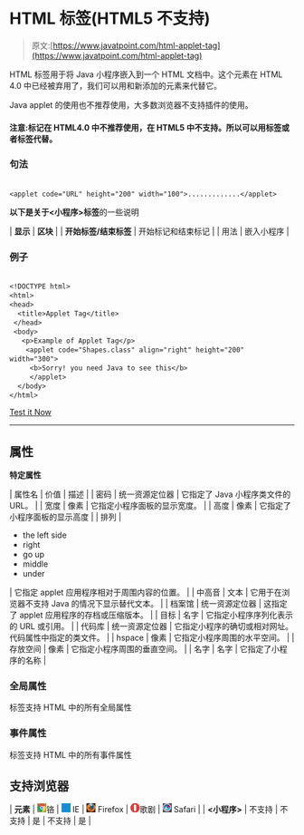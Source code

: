 # HTML <applet>标签(HTML5 不支持)</applet>

> 原文:[https://www.javatpoint.com/html-applet-tag](https://www.javatpoint.com/html-applet-tag)

HTML <applet>标签用于将 Java 小程序嵌入到一个 HTML 文档中。这个元素在 HTML 4.0 中已经被弃用了，我们可以用<object>和新添加的元素<embed>来代替它。</object></applet>

Java applet 的使用也不推荐使用，大多数浏览器不支持插件的使用。

#### 注意:<applet>标记在 HTML4.0 中不推荐使用，在 HTML5 中不支持。所以可以用<object>标签或者<embed>标签代替<applet>。</applet></object></applet>

### 句法

```

<applet code="URL" height="200" width="100">.............</applet>

```

**以下是关于<小程序>标签**的一些说明

| **显示** | **区块** |
| **开始标签/结束标签** | 开始标记和结束标记 |
| 用法 | 嵌入小程序 |

### 例子

```

<!DOCTYPE html>
<html>
<head>
  <title>Applet Tag</title>
 </head>
 <body>
   <p>Example of Applet Tag</p>
    <applet code="Shapes.class" align="right" height="200" width="300">
     <b>Sorry! you need Java to see this</b>
     </applet>
  </body>
</html>

```

[Test it Now](https://www.javatpoint.com/oprweb/test.jsp?filename=HTMLapplettag)

* * *

## 属性

**特定属性**

| 属性名 | 价值 | 描述 |
| 密码 | 统一资源定位器 | 它指定了 Java 小程序类文件的 URL。 |
| 宽度 | 像素 | 它指定小程序面板的显示宽度。 |
| 高度 | 像素 | 它指定了小程序面板的显示高度 |
| 排列 | 

*   the left side
*   right
*   go up
*   middle
*   under

 | 它指定 applet 应用程序相对于周围内容的位置。 |
| 中高音 | 文本 | 它用于在浏览器不支持 Java 的情况下显示替代文本。 |
| 档案馆 | 统一资源定位器 | 这指定了 applet 应用程序的存档或压缩版本。 |
| 目标 | 名字 | 它指定小程序序列化表示的 URL 或引用。 |
| 代码库 | 统一资源定位器 | 它指定小程序的确切或相对网址。代码属性中指定的类文件。 |
| hspace | 像素 | 它指定小程序周围的水平空间。 |
| 存放空间 | 像素 | 它指定小程序周围的垂直空间。 |
| 名字 | 名字 | 它指定了小程序的名称 |

### 全局属性

<applet>标签支持 HTML 中的所有全局属性</applet>

### 事件属性

<applet>标签支持 HTML 中的所有事件属性</applet>

## 支持浏览器

| **元素** | ![chrome browser](img/4fbdc93dc2016c5049ed108e7318df19.png)铬 | ![ie browser](img/83dd23df1fe8373fd5bf054b2c1dd88b.png) IE | ![firefox browser](img/4f001fff393888a8a807ed29b28145d1.png) Firefox | ![opera browser](img/6cad4a592cc69a052056a0577b4aac65.png)歌剧 | ![safari browser](img/a0f6a9711a92203c5dc5c127fe9c9fca.png) Safari |
| **<小程序>** | 不支持 | 不支持 | 是 | 不支持 | 是 |